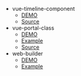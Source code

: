 - vue-timeline-component
  - [DEMO](https://vue-timeline-component.now.sh/)
  - [Source](vue-timeline-component/)
- vue-portal-class
  - [DEMO](https://vue-portal-class.now.sh/)
  - [Example](vue-portal-class/)
  - [Source](https://github.com/karlito40/vue-portal-class)
- web-builder
  - [DEMO](https://vue-web-builder.now.sh/)
  - [Example](web-builder/)